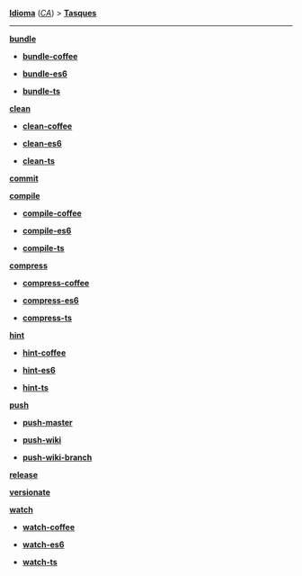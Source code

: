 **[Idioma][1]** (*[CA][2]*) > **[Tasques][3]**

***

**[bundle][4]**

- **[bundle-coffee][5]**

- **[bundle-es6][6]**

- **[bundle-ts][7]**

**[clean][8]**

- **[clean-coffee][9]**

- **[clean-es6][10]**

- **[clean-ts][11]**

**[commit][12]**

**[compile][13]**

- **[compile-coffee][14]**

- **[compile-es6][15]**

- **[compile-ts][16]**

**[compress][17]**

- **[compress-coffee][18]**

- **[compress-es6][19]**

- **[compress-ts][20]**

**[hint][21]**

- **[hint-coffee][22]**

- **[hint-es6][23]**

- **[hint-ts][24]**

**[push][25]**

- **[push-master][26]**

- **[push-wiki][27]**

- **[push-wiki-branch][28]**

**[release][29]**

**[versionate][30]**

**[watch][31]**

- **[watch-coffee][32]**

- **[watch-es6][33]**

- **[watch-ts][34]**

[1]: Select-your-language
[2]: Català-–-Inici
[3]: Català-–-Tasques
[4]: #bundle-(bundle-all)
[5]: #bundle-coffee-(bundle-coffeescript)
[6]: #bundle-es6-(bundle-harmony)
[7]: #bundle-ts-(bundle-typescript)
[8]: #clean-(clean-all)
[9]: #clean-coffee-(clean-coffeescript)
[10]: #clean-es6-(clean-harmony)
[11]: #clean-ts-(clean-typescript)
[12]: #commit
[13]: #compile-(compile-all)
[14]: #compile-coffee-(compile-coffeescript)
[15]: #compile-es6-(compile-harmony)
[16]: #compile-ts-(compile-typescript)
[17]: #compress-(compress-all,-minify,-minify-all,-optimize,-optimize-all)
[18]: #compress-coffee-(compress-coffeescript,-minify-coffee,-minify-coffeescript,-optimize-coffee,-optimize-coffeescript)
[19]: #compress-es6-(compress-harmony,-minify-es6,-minify-harmony,-optimize-es6,-optimize-harmony)
[20]: #compress-ts-(compress-typescript,-minify-ts,-minify-typescript,-optimize-ts,-optimize-typescript)
[21]: #hint-(hint-all,-check,-check-all)
[22]: #hint-coffee-(hint-coffeescript,-check-coffee,-check-coffeescript)
[23]: #hint-es6-(hint-harmony,-check-es6,-check-harmony)
[24]: #hint-ts-(hint-typescript,-check-ts,-check-typescript)
[25]: #push-(push-all)
[26]: #push-master-(push-main)
[27]: #push-wiki
[28]: #push-wiki-branch
[29]: #release
[30]: #versionate
[31]: #watch-(watch-all,-observe,-observe-all)
[32]: #watch-coffee-(watch-coffeescript,-observe-coffee,-observe-coffeescript)
[33]: #watch-es6-(watch-harmony,-observe-es6,-observe-harmony)
[34]: #watch-ts-(watch-typescript,-observe-ts,-observe-typescript)